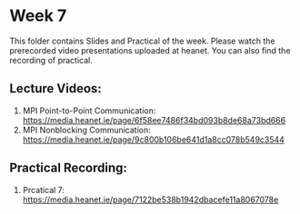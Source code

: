 # Week 7

This folder contains Slides and Practical of the week. Please watch the prerecorded video presentations uploaded at heanet. You can also find the recording of practical. 

Lecture Videos:
---------------
1. MPI Point-to-Point Communication: https://media.heanet.ie/page/6f58ee7486f34bd093b8de68a73bd666
2. MPI Nonblocking Communication: https://media.heanet.ie/page/9c800b106be641d1a8cc078b549c3544  

Practical Recording:
-------------------
1. Prcatical 7: https://media.heanet.ie/page/7122be538b1942dbacefe11a8067078e  
